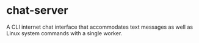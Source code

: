 # chat-server
A CLI internet chat interface that accommodates text messages as well as Linux system commands with a single worker.
